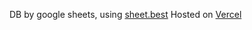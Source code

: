DB by google sheets, using [sheet.best](https://sheet.best/)
Hosted on [Vercel](https://vercel.com)
